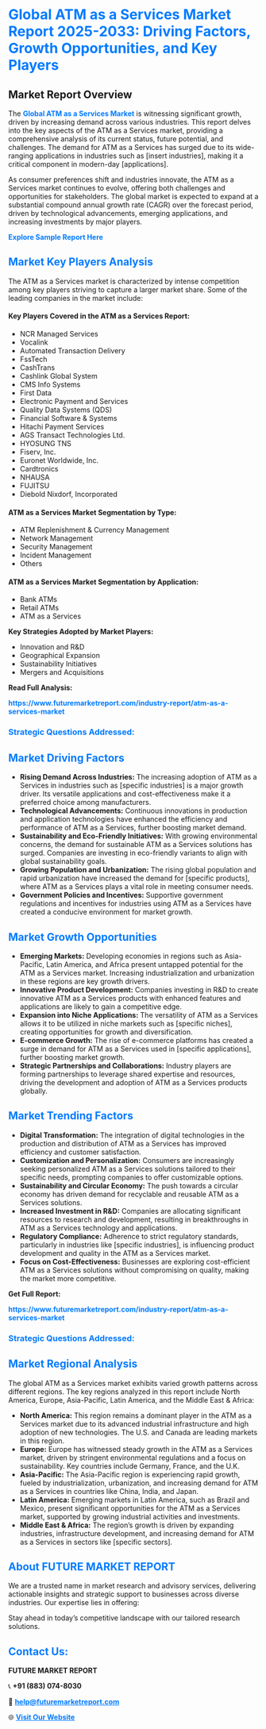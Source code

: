 <h1 style="color: #007BFF;">Global ATM as a Services Market Report 2025-2033: Driving Factors, Growth Opportunities, and Key Players</h1>

<section id="overview">
<h2>Market Report Overview</h2>
<p>The <a href="https://www.futuremarketreport.com/industry-report/atm-as-a-services-market" style="color: #007BFF; text-decoration: none;"><strong>Global ATM as a Services Market</strong></a> is witnessing significant growth, driven by increasing demand across various industries. This report delves into the key aspects of the ATM as a Services market, providing a comprehensive analysis of its current status, future potential, and challenges. The demand for ATM as a Services has surged due to its wide-ranging applications in industries such as [insert industries], making it a critical component in modern-day [applications].</p>
<p>As consumer preferences shift and industries innovate, the ATM as a Services market continues to evolve, offering both challenges and opportunities for stakeholders. The global market is expected to expand at a substantial compound annual growth rate (CAGR) over the forecast period, driven by technological advancements, emerging applications, and increasing investments by major players.</p>
</section>

<section id="overview">
<p><a href="https://www.futuremarketreport.com/request-sample/reportId=120366" style="color: #007BFF; text-decoration: none;"><strong>Explore Sample Report Here</strong></a></p>
</section>

<section id="key-players">
<h2 style="color: #007BFF;">Market Key Players Analysis</h2>
<p>The ATM as a Services market is characterized by intense competition among key players striving to capture a larger market share. Some of the leading companies in the market include:</p>
<h4>Key Players Covered in the ATM as a Services Report:</h4>
<ul><li>NCR Managed Services</li><li>Vocalink</li><li>Automated Transaction Delivery</li><li>FssTech</li><li>CashTrans</li><li>Cashlink Global System</li><li>CMS Info Systems</li><li>First Data</li><li>Electronic Payment and Services</li><li>Quality Data Systems (QDS)</li><li>Financial Software &amp; Systems</li><li>Hitachi Payment Services</li><li>AGS Transact Technologies Ltd.</li><li>HYOSUNG TNS</li><li>Fiserv, Inc.</li><li>Euronet Worldwide, Inc.</li><li>Cardtronics</li><li>NHAUSA</li><li>FUJITSU</li><li>Diebold Nixdorf, Incorporated</li></ul>
<h4>ATM as a Services Market Segmentation by Type:</h4>
<ul><li>ATM Replenishment &amp; Currency Management</li><li>Network Management</li><li>Security Management</li><li>Incident Management</li><li>Others</li></ul>

<h4>ATM as a Services Market Segmentation by Application:</h4>
<ul><li>Bank ATMs</li><li>Retail ATMs</li><li>ATM as a Services</li></ul>
<p><strong>Key Strategies Adopted by Market Players:</strong></p>
<ul>
<li>Innovation and R&D</li>
<li>Geographical Expansion</li>
<li>Sustainability Initiatives</li>
<li>Mergers and Acquisitions</li>
</ul>
</section>

<section>
<p><strong>Read Full Analysis: </strong></p><a href="https://www.futuremarketreport.com/industry-report/atm-as-a-services-market" style="color: #007BFF; text-decoration: none;"><strong>https://www.futuremarketreport.com/industry-report/atm-as-a-services-market</strong></a>
<h3 style="color: #007BFF;">Strategic Questions Addressed:</h3>
</section>

<section id="driving-factors">
<h2 style="color: #007BFF;">Market Driving Factors</h2>
<ul>
<li><strong>Rising Demand Across Industries:</strong> The increasing adoption of ATM as a Services in industries such as [specific industries] is a major growth driver. Its versatile applications and cost-effectiveness make it a preferred choice among manufacturers.</li>
<li><strong>Technological Advancements:</strong> Continuous innovations in production and application technologies have enhanced the efficiency and performance of ATM as a Services, further boosting market demand.</li>
<li><strong>Sustainability and Eco-Friendly Initiatives:</strong> With growing environmental concerns, the demand for sustainable ATM as a Services solutions has surged. Companies are investing in eco-friendly variants to align with global sustainability goals.</li>
<li><strong>Growing Population and Urbanization:</strong> The rising global population and rapid urbanization have increased the demand for [specific products], where ATM as a Services plays a vital role in meeting consumer needs.</li>
<li><strong>Government Policies and Incentives:</strong> Supportive government regulations and incentives for industries using ATM as a Services have created a conducive environment for market growth.</li>
</ul>
</section>

<section id="growth-opportunities">
<h2 style="color: #007BFF;">Market Growth Opportunities</h2>
<ul>
<li><strong>Emerging Markets:</strong> Developing economies in regions such as Asia-Pacific, Latin America, and Africa present untapped potential for the ATM as a Services market. Increasing industrialization and urbanization in these regions are key growth drivers.</li>
<li><strong>Innovative Product Development:</strong> Companies investing in R&D to create innovative ATM as a Services products with enhanced features and applications are likely to gain a competitive edge.</li>
<li><strong>Expansion into Niche Applications:</strong> The versatility of ATM as a Services allows it to be utilized in niche markets such as [specific niches], creating opportunities for growth and diversification.</li>
<li><strong>E-commerce Growth:</strong> The rise of e-commerce platforms has created a surge in demand for ATM as a Services used in [specific applications], further boosting market growth.</li>
<li><strong>Strategic Partnerships and Collaborations:</strong> Industry players are forming partnerships to leverage shared expertise and resources, driving the development and adoption of ATM as a Services products globally.</li>
</ul>
</section>

<section id="trending-factors">
<h2 style="color: #007BFF;">Market Trending Factors</h2>
<ul>
<li><strong>Digital Transformation:</strong> The integration of digital technologies in the production and distribution of ATM as a Services has improved efficiency and customer satisfaction.</li>
<li><strong>Customization and Personalization:</strong> Consumers are increasingly seeking personalized ATM as a Services solutions tailored to their specific needs, prompting companies to offer customizable options.</li>
<li><strong>Sustainability and Circular Economy:</strong> The push towards a circular economy has driven demand for recyclable and reusable ATM as a Services solutions.</li>
<li><strong>Increased Investment in R&D:</strong> Companies are allocating significant resources to research and development, resulting in breakthroughs in ATM as a Services technology and applications.</li>
<li><strong>Regulatory Compliance:</strong> Adherence to strict regulatory standards, particularly in industries like [specific industries], is influencing product development and quality in the ATM as a Services market.</li>
<li><strong>Focus on Cost-Effectiveness:</strong> Businesses are exploring cost-efficient ATM as a Services solutions without compromising on quality, making the market more competitive.</li>
</ul>
</section>

<section>
<p><strong>Get Full Report: </strong></p><a href="https://www.futuremarketreport.com/industry-report/atm-as-a-services-market" style="color: #007BFF; text-decoration: none;"><strong>https://www.futuremarketreport.com/industry-report/atm-as-a-services-market</strong></a>
<h3 style="color: #007BFF;">Strategic Questions Addressed:</h3>
</section>


<section id="regional-analysis">
<h2 style="color: #007BFF;">Market Regional Analysis</h2>
<p>The global ATM as a Services market exhibits varied growth patterns across different regions. The key regions analyzed in this report include North America, Europe, Asia-Pacific, Latin America, and the Middle East & Africa:</p>
<ul>
<li><strong>North America:</strong> This region remains a dominant player in the ATM as a Services market due to its advanced industrial infrastructure and high adoption of new technologies. The U.S. and Canada are leading markets in this region.</li>
<li><strong>Europe:</strong> Europe has witnessed steady growth in the ATM as a Services market, driven by stringent environmental regulations and a focus on sustainability. Key countries include Germany, France, and the U.K.</li>
<li><strong>Asia-Pacific:</strong> The Asia-Pacific region is experiencing rapid growth, fueled by industrialization, urbanization, and increasing demand for ATM as a Services in countries like China, India, and Japan.</li>
<li><strong>Latin America:</strong> Emerging markets in Latin America, such as Brazil and Mexico, present significant opportunities for the ATM as a Services market, supported by growing industrial activities and investments.</li>
<li><strong>Middle East & Africa:</strong> The region’s growth is driven by expanding industries, infrastructure development, and increasing demand for ATM as a Services in sectors like [specific sectors].</li>
</ul>
</section>

<footer>
<h2 style="color: #007BFF;">About FUTURE MARKET REPORT</h2>
<p>We are a trusted name in market research and advisory services, delivering actionable insights and strategic support to businesses across diverse industries. Our expertise lies in offering:</p>

<p>Stay ahead in today’s competitive landscape with our tailored research solutions.</p>

<h2 style="color: #007BFF;">Contact Us:</h2>
<p><strong>FUTURE MARKET REPORT</strong></p>
<p>📞 <strong>+91 (883) 074-8030</strong></p>
<p>📧 <strong><a href="mailto:help@futuremarketreport.com" style="color: #007BFF;">help@futuremarketreport.com</a></strong></p>
<p>🌐 <strong><a href="https://www.futuremarketreport.com/" style="color: #007BFF;">Visit Our Website</a></strong></p>
</footer>